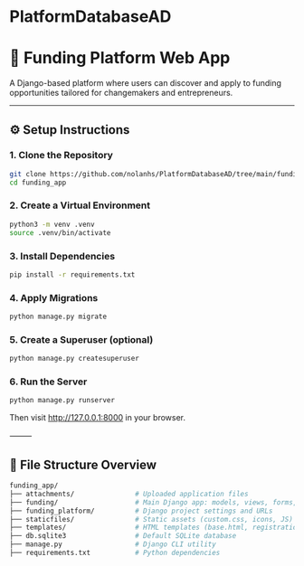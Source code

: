 # PlatformDatabaseAD
# 🚀 Funding Platform Web App

A Django-based platform where users can discover and apply to funding opportunities tailored for changemakers and entrepreneurs.


---

## ⚙️ Setup Instructions

### 1. Clone the Repository
```bash
git clone https://github.com/nolanhs/PlatformDatabaseAD/tree/main/funding_app
cd funding_app
```


### 2. Create a Virtual Environment

```bash
python3 -m venv .venv
source .venv/bin/activate
```


### 3. Install Dependencies
   
```bash
pip install -r requirements.txt
```


### 4. Apply Migrations

```bash
python manage.py migrate
```


### 5. Create a Superuser (optional)

```bash
python manage.py createsuperuser
```


### 6. Run the Server

```bash
python manage.py runserver
```

Then visit http://127.0.0.1:8000 in your browser.

⸻

## 📁 File Structure Overview
```bash
funding_app/
├── attachments/               # Uploaded application files
├── funding/                   # Main Django app: models, views, forms, templates
├── funding_platform/          # Django project settings and URLs
├── staticfiles/               # Static assets (custom.css, icons, JS)
├── templates/                 # HTML templates (base.html, registration/, funding/)
├── db.sqlite3                 # Default SQLite database
├── manage.py                  # Django CLI utility
├── requirements.txt           # Python dependencies
```

